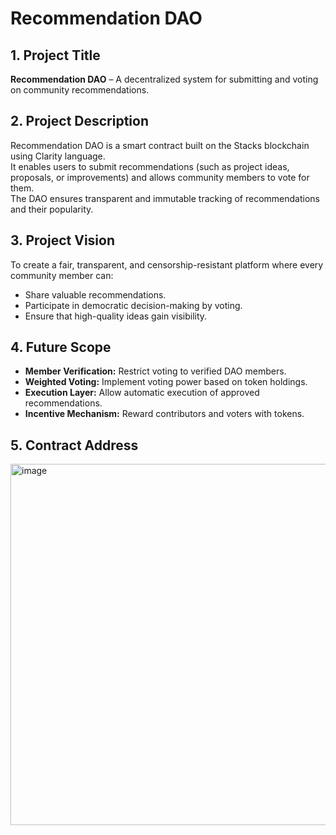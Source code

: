 # Recommendation DAO

## 1. Project Title
**Recommendation DAO** – A decentralized system for submitting and voting on community recommendations.

## 2. Project Description
Recommendation DAO is a smart contract built on the Stacks blockchain using Clarity language.  
It enables users to submit recommendations (such as project ideas, proposals, or improvements) and allows community members to vote for them.  
The DAO ensures transparent and immutable tracking of recommendations and their popularity.

## 3. Project Vision
To create a fair, transparent, and censorship-resistant platform where every community member can:
- Share valuable recommendations.
- Participate in democratic decision-making by voting.
- Ensure that high-quality ideas gain visibility.

## 4. Future Scope
- **Member Verification:** Restrict voting to verified DAO members.
- **Weighted Voting:** Implement voting power based on token holdings.
- **Execution Layer:** Allow automatic execution of approved recommendations.
- **Incentive Mechanism:** Reward contributors and voters with tokens.

## 5. Contract Address
<img width="763" height="578" alt="image" src="https://github.com/user-attachments/assets/a173723f-4251-4a01-9dd0-edd4ac7e9c3f" />

